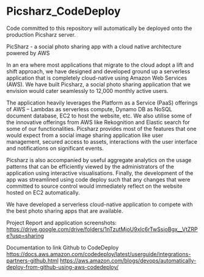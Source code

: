 # Picsharz_CodeDeploy
Code committed to this repository will automatically be deployed onto the production Picsharz server. 

PicSharz - a social photo sharing app with a cloud native architecture powered by AWS

In an era where most applications that migrate to the cloud adopt a lift and shift approach, we have designed and developed ground up a serverless application that is completely cloud-native using Amazon Web Services (AWS). We have built Picsharz, a social photo sharing application that we envision would cater seamlessly to 12,000 monthly active users. 

The application heavily leverages the Platform as a Service (PaaS) offerings of AWS – Lambdas as serverless compute, Dynamo DB as NoSQL document database, EC2 to host the website, etc. We also utilise some of the innovative offerings from AWS like Rekognition and Elastic search for some of our functionalities. Picsharz provides most of the features that one would expect from a social image sharing application like user management, secured access to assets, interactions with the user interface and notifications on significant events.

Picsharz is also accompanied by useful aggregate analytics on the usage patterns that can be efficiently viewed by the administrators of the application using interactive visualisations. Finally, the development of the app was streamlined using code deploy such that any changes that were committed to source control would immediately reflect on the website hosted on EC2 automatically.

We have developed a serverless cloud-native application to compete with the best photo sharing apps that are available. 

Project Report and application screenshots: https://drive.google.com/drive/folders/1nTzutMjoU9xIc6rTwSsioBgx__VtZRPe?usp=sharing


Documentation to link Github to CodeDeploy
https://docs.aws.amazon.com/codedeploy/latest/userguide/integrations-partners-github.html
https://aws.amazon.com/blogs/devops/automatically-deploy-from-github-using-aws-codedeploy/
